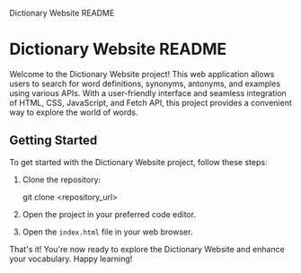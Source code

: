 Dictionary Website README

Dictionary Website README
=========================

Welcome to the Dictionary Website project! This web application allows users to search for word definitions, synonyms, antonyms, and examples using various APIs. With a user-friendly interface and seamless integration of HTML, CSS, JavaScript, and Fetch API, this project provides a convenient way to explore the world of words.

Getting Started
---------------

To get started with the Dictionary Website project, follow these steps:

1.  Clone the repository:

    git clone <repository_url>

3.  Open the project in your preferred code editor.
4.  Open the `index.html` file in your web browser.

That's it! You're now ready to explore the Dictionary Website and enhance your vocabulary. Happy learning!